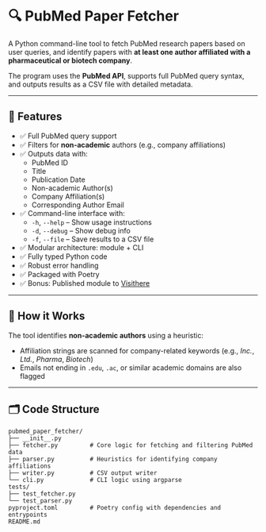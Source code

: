 # 🔍 PubMed Paper Fetcher

A Python command-line tool to fetch PubMed research papers based on user queries, and identify papers with **at least one author affiliated with a pharmaceutical or biotech company**.

The program uses the **PubMed API**, supports full PubMed query syntax, and outputs results as a CSV file with detailed metadata.

---

## 🚀 Features

- ✅ Full PubMed query support
- ✅ Filters for **non-academic** authors (e.g., company affiliations)
- ✅ Outputs data with:
  - PubMed ID
  - Title
  - Publication Date
  - Non-academic Author(s)
  - Company Affiliation(s)
  - Corresponding Author Email
- ✅ Command-line interface with:
  - `-h`, `--help` – Show usage instructions
  - `-d`, `--debug` – Show debug info
  - `-f`, `--file` – Save results to a CSV file
- ✅ Modular architecture: module + CLI
- ✅ Fully typed Python code
- ✅ Robust error handling
- ✅ Packaged with Poetry
- ✅ Bonus: Published module to [Visithere](https://rainbow-figolla-d190c9.netlify.app)

---

## 🧠 How it Works

The tool identifies **non-academic authors** using a heuristic:
- Affiliation strings are scanned for company-related keywords (e.g., *Inc.*, *Ltd.*, *Pharma*, *Biotech*)
- Emails not ending in `.edu`, `.ac`, or similar academic domains are also flagged

---

## 🗂️ Code Structure

```text
pubmed_paper_fetcher/
├── __init__.py
├── fetcher.py         # Core logic for fetching and filtering PubMed data
├── parser.py          # Heuristics for identifying company affiliations
├── writer.py          # CSV output writer
└── cli.py             # CLI logic using argparse
tests/
├── test_fetcher.py
└── test_parser.py
pyproject.toml         # Poetry config with dependencies and entrypoints
README.md
